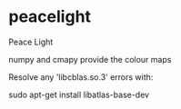 # peacelight
Peace Light

numpy and cmapy provide the colour maps

Resolve any 'libcblas.so.3' errors with:

sudo apt-get install libatlas-base-dev